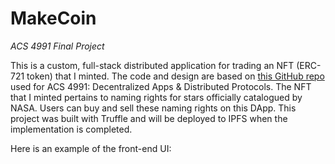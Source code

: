 # MakeCoin
<i>ACS 4991 Final Project</i>

This is a custom, full-stack distributed application for trading an NFT (ERC-721 token) that I minted. The code and design are based on [this GitHub repo](https://github.com/droxey/shoutouts.eth) used for ACS 4991: Decentralized Apps & Distributed Protocols. The NFT that I minted pertains to naming rights for stars officially catalogued by NASA. Users can buy and sell these naming rights on this DApp. This project was built with Truffle and will be deployed to IPFS when the implementation is completed.

Here is an example of the front-end UI:
